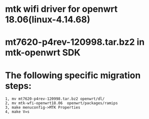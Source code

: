 # mtk wifi driver for openwrt 18.06(linux-4.14.68)
# mt7620-p4rev-120998.tar.bz2 in mtk-openwrt SDK
# The following specific migration steps:
	
	1, mv mt7620-p4rev-120998.tar.bz2 openwrt/dl/
	2, mv mtk-wfi-openwrt18.06  openwrt/packages/ramips
	3, make menuconfig->MTK Properties
	4, make V=s

